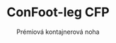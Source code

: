 ---
title: "ConFoot-leg CFP"
subtitle: "Prémiová kontajnerová noha"
mainImage: "/images/products/confoot-leg-cfp-main.jpg"
gallery:
  - "/images/products/confoot-leg-cfp-1.jpg"
  - "/images/products/confoot-leg-cfp-2.jpg"
  - "/images/products/confoot-leg-cfp-3.jpg"
shortDescription: "ConFoot-leg CFP je naše prémiové riešenie pre kontajnerové nohy, ktoré prináša vylepšené možnosti pre špecializované operácie s kontajnermi."
technicalDescription: "ConFoot-leg CFP obsahuje pokročilé materiály a dizajnové vlastnosti, ktoré zaručujú vynikajúci výkon v náročných podmienkach a špecializovaných aplikáciách."
videoID: "da7h7VgJHgs"
specifications:
  - name: "Hmotnosť"
    value: "26 kg"
  - name: "Nosnosť"
    value: "36 ton"
  - name: "Rozmery"
    value: "48 × 32 × 28 cm"
  - name: "Materiál"
    value: "Vysoko kvalitná zliatinová oceľ"
  - name: "Nastaviteľný výškový rozsah"
    value: "1 043 mm až 1 448 mm"
price: "3.600 EUR"
priceVAT: "4.356 EUR"
pricingNotes: "Dostupný je prémiový servisný balík. Kontaktujte náš obchodný tím pre viac informácií."
buyLink: "/contact"
howToUse: |
  1. Umiestnite CFP nohu na rohový odliatok kontajnera
  2. Aktivujte pokročilý zámkovací mechanizmus
  3. Ak je potrebné, upravte výšku pomocou integrovaného systému nastavenia
  4. Opakujte pre všetky požadované rohy
  5. Pred pokračovaním vykonajte kontrolu stability
benefits:
  - title: "Vylepšená stabilita"
    description: "Prémiový dizajn poskytuje výnimočnú stabilitu aj na nerovných povrchoch"
  - title: "Nastaviteľná výška"
    description: "Integrovaný systém nastavenia umožňuje presné doladenie výšky kontajnera"
  - title: "Extrémna odolnosť"
    description: "Vyrobené z prémiových materiálov pre predĺženú životnosť aj pri náročných podmienkach"
  - title: "Špecializované aplikácie"
    description: "Ideálne pre špecializované operácie s kontajnermi vyžadujúce presné umiestnenie"
  - title: "Pokročilé bezpečnostné prvky"
    description: "Obsahuje dodatočné bezpečnostné mechanizmy na zabránenie pošmyknutia a zabezpečenie bezpečnej manipulácie s kontajnermi"
  - title: "Prémiový výkon"
    description: "Navrhnuté tak, aby prekročili priemyselné štandardy pre nosnosť a spoľahlivosť prevádzky"
articleContent: |
  ## Čo je ConFoot-leg CFP?

  ConFoot-leg CFP je naše prémiové riešenie pre kontajnerové nohy, navrhnuté pre špecializované operácie s kontajnermi a náročné prostredia. Vyrobený z pokročilých materiálov a inovatívneho inžinierstva, model CFP ponúka vylepšené možnosti nad rámec našich štandardných riešení pre kontajnerové nohy, zabezpečujúc vynikajúci výkon pre náročné aplikácie. Prémiový dizajn ho robí mimoriadne vhodným pre odvetvia, kde sú presnosť, spoľahlivosť a odolnosť kľúčové.

  ## Ako to funguje

  ConFoot-leg CFP funguje na rovnakých základných princípoch ako naše štandardné kontajnerové nohy, avšak obsahuje pokročilé funkcie pre vynikajúci výkon. Nohy sa bezpečne pripevňujú ku kontajnerovým rohom pomocou vylepšeného zámkovacieho mechanizmu, ktorý zabezpečuje výnimočnú stabilitu aj na nerovných povrchoch. Integrovaný systém nastavovania výšky umožňuje presné umiestnenie, čo je ideálne pre špecializované logistické operácie, kde je presnosť nevyhnutná.

  ## Ako funguje ConFoot-leg CFP

  ### Pokročilý mechanizmus

  ConFoot-leg CFP využíva sofistikovaný systém pripevnenia a podpory, ktorý predstavuje vrchol technológie manipulácie s kontajnermi. Každá noha obsahuje precízne navrhnutý zámkovací mechanizmus, ktorý zabezpečuje mimoriadne pevné pripojenie ku kontajnerovým rohom. Vyrobený z vysoko kvalitnej zliatinovej ocele, CFP ponúka vynikajúcu pevnosť a odolnosť pri zachovaní hmotnosti iba 26 kg na jednotku.

  To, čo skutočne odlišuje CFP, je jeho integrovaný systém nastavovania výšky, ktorý umožňuje doladenie umiestnenia kontajnera s milimetrovou presnosťou. Táto funkcia je obzvlášť cenná v špecializovaných aplikáciách, kde je nevyhnutné presné zarovnanie. Nohy je možné nastaviť v rozsahu od 1 043 mm do 1 448 mm, čím poskytujú flexibilitu pre rôzne prevádzkové požiadavky.

  ### Výhody pokročilého mechanizmu

  1. **Vynikajúca stabilita**: Vylepšený dizajn poskytuje výnimočnú stabilitu aj na náročných povrchoch, čím sa znižuje riziko posunu alebo prevrátenia.
  2. **Presné umiestnenie**: Integrovaný systém nastavenia umožňuje presné umiestnenie kontajnera, čo je kľúčové pre špecializované výrobné a logistické operácie.
  3. **Vylepšená nosnosť**: S nosnosťou 36 ton CFP prekračuje štandardné požiadavky a je vhodný pre ťažšie špecializované kontajnery.
  4. **Predĺžená životnosť v prevádzke**: Prémiové materiály a konštrukcia zabezpečujú dlhú životnosť aj pri intenzívnom používaní v náročných podmienkach.

  Pokročilý mechanizmus ConFoot-leg CFP predstavuje náš záväzok k inováciám a excelentnosti v riešeniach manipulácie s kontajnermi, prinášajúc neporovnateľný výkon pre najnáročnejšie aplikácie.

  ## Aplikácie ConFoot-leg CFP

  ### Špecializovaná výroba
  V prostredí špecializovanej výroby exceluje ConFoot-leg CFP tým, že zabezpečuje presnosť a stabilitu potrebnú pre kľúčové výrobné procesy. Schopnosť presne umiestniť kontajnery zabezpečuje plynulú integráciu s výrobnými linkami a zariadeniami. Táto presnosť je obzvlášť cenná v odvetviach, akými sú elektronika, letectvo a automobilový priemysel, kde sa zosúladenie komponentov a výrobné tolerancie merajú v milimetroch.

  ### Náročné prostredia
  ConFoot-leg CFP je navrhnutý špeciálne pre nasadenie v náročných prostrediach, kde by štandardné kontajnerové nohy boli nedostatočné. Jeho robustná konštrukcia ho robí ideálnym pre offshore operácie, extrémne poveternostné podmienky a priemyselné prostredia s agresívnymi chemickými alebo fyzikálnymi podmienkami. Prémiová konštrukcia zo zliatinovej ocele odoláva korózii, nárazovému poškodeniu a únave materiálu, čím zabezpečuje spoľahlivý výkon tam, kde by slabšie zariadenia zlyhali.

  ### Manipulácia s vysoko hodnotným nákladom
  Pri preprave a skladovaní vysoko hodnotného alebo citlivého nákladu je vylepšená stabilita a bezpečnosť, ktorú CFP poskytuje, neoceniteľná. Presné možnosti umiestnenia a vynikajúce rozloženie zaťaženia minimalizujú riziko posunu alebo poškodenia počas manipulácie. To robí z CFP preferovanú voľbu v odvetviach zaoberajúcich sa krehkým zariadením, luxusným tovarom alebo nenahraditeľnými položkami, kde náklady na poškodenie výrazne prevyšujú investíciu do prémiového manipulačného vybavenia.

  Špecializované vlastnosti ConFoot-leg CFP z neho robia definitívne riešenie pre operácie, kde štandardné manipulačné zariadenia pre kontajnery nedokážu splniť požadované štandardy výkonu alebo očakávania spoľahlivosti.

  ### Výhody a obmedzenia

  #### Výhody

  ConFoot-leg CFP ponúka výnimočné výhody pre špecializované operácie s kontajnermi. Jeho prémiová konštrukcia zabezpečuje vynikajúcu odolnosť v náročných prostrediach, čím významne predlžuje životnosť zariadenia a znižuje náklady na jeho výmenu. Integrovaný systém nastavovania výšky umožňuje presné umiestnenie kontajnera, čo je kľúčové pre špecializovanú výrobu a logistiku. So zvýšenou nosnosťou 36 ton prekračuje priemyselné štandardy a zvláda aj ťažšie špecializované kontajnery. Pokročilé vlastnosti stability zabezpečujú bezpečnú manipuláciu aj na nerovných povrchoch, čím sa znižuje riziko nehôd a poškodenia. Okrem toho je CFP kompatibilný s automatizovanými systémami, čo ho robí pripraveným na budúce výzvy v logistike.

  #### Obmedzenia

  Napriek svojim vynikajúcim schopnostiam má ConFoot-leg CFP určité obmedzenia, ktoré treba zvážiť. Prémiové funkcie si vyžadujú vyššiu počiatočnú investíciu v porovnaní so štandardnými kontajnerovými nohami, čo nemusí byť ospravedlniteľné pre bežné operácie. So 26 kg na jednotku je CFP o niečo ťažší ako štandardné modely, čo môže vyžadovať dodatočné opatrenia pri manipulácii. Pokročilé funkcie tiež vyžadujú komplexnejší tréning obsluhy, aby bolo možné plne využiť schopnosti systému. Tieto faktory je potrebné starostlivo zvážiť vzhľadom na prevádzkové požiadavky pri zvažovaní CFP pre konkrétne aplikácie.

  ## Budúce vylepšenia

  ### Prebiehajúci výskum
  Náš tím pre výskum a vývoj neustále pracuje na vylepšení schopností ConFoot-leg CFP. Súčasný výskum sa zameriava na začlenenie pokročilých zložených materiálov s cieľom optimalizovať pomer pevnosti a hmotnosti, čo by mohlo viesť k zníženiu hmotnosti pri zachovaní alebo zlepšení nosnosti. Taktiež skúmame inteligentné senzorové technológie, ktoré by mohli v reálnom čase monitorovať napätie, rozloženie zaťaženia a štrukturálnu integritu, čím poskytujú cenné údaje na preventívnu údržbu a zabezpečenie bezpečnosti prevádzky.

  ### Funkcie novej generácie
  Nasledujúca generácia ConFoot-leg CFP pravdepodobne zahrnie integrované digitálne schopnosti pre bezproblémovú integráciu so systémami Industry 4.0. Medzi funkcie vo vývoji patria sledovanie RFID, možnosti diaľkového monitoringu a kompatibilita so systémami správy skladov. Okrem toho skúmame automatizované mechanizmy nastavenia, ktoré by mohli ešte zlepšiť presnosť a znížiť pracovnú záťaž obsluhy. Tieto inovácie zabezpečia, že CFP bude aj naďalej vyhovovať rastúcim potrebám špecializovaných operácií s kontajnermi v čoraz digitálnejšej a automatizovanej priemyselnej krajine.

  Tieto prebiehajúce vylepšenia odrážajú náš záväzok k inováciám a excelentnosti v riešeniach manipulácie s kontajnermi, čím zabezpečujú, že ConFoot-leg CFP zostáva na čele technológií pre špecializovanú manipuláciu s kontajnermi.
---